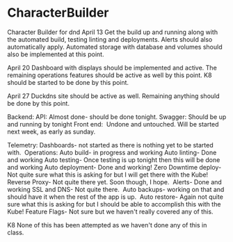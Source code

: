 # CharacterBuilder
Character Builder for dnd
April 13
Get the build up and running along with the automated build, testing linting and deployments. Alerts should also automatically apply. Automated storage with database and volumes should also be implemented at this point.

April 20
Dashboard with displays should be implemented and active. The remaining operations features should be active as well by this point. K8 should be started to be done by this point.

April 27
Duckdns site should be active as well. Remaining anything should be done by this point. 



Backend:
API: Almost done- should be done tonight.
Swagger: Should be up and running by tonight
Front end: 
Undone and untouched. Will be started next week, as early as sunday. 

Telemetry:
Dashboards- not started as there is nothing yet to be started with. 
Operations:
Auto build- in progress and working
Auto linting- Done and working
Auto testing- Once testing is up tonight then this will be done and working
Auto deployment- Done and working!
Zero Downtime deploy- Not quite sure what this is asking for but I will get there with the Kube!
Reverse Proxy- Not quite there yet. Soon though, I hope. 
Alerts- Done and working
SSL and DNS- Not quite there. 
Auto backups- working on that and should have it when the rest of the app is up. 
Auto restore- Again not quite sure what this is asking for but I should be able to accomplish this with the Kube!
Feature Flags- Not sure but we haven't really covered any of this. 

K8
None of this has been attempted as we haven't done any of this in class. 